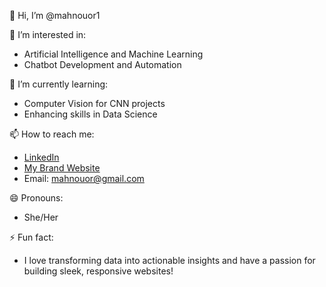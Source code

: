 
👋 Hi, I’m @mahnouor1  

👀 I’m interested in:  
- Artificial Intelligence and Machine Learning
- Chatbot Development and Automation  

🌱 I’m currently learning:  
- Computer Vision for CNN projects  
- Enhancing skills in Data Science

📫 How to reach me:  
- [LinkedIn](https://www.linkedin.com/in/mahnoor-umar-a61027226/)
- [My Brand Website](https://purplestore.com.pk)  
- Email: mahnouor@gmail.com  

😄 Pronouns:  
- She/Her  

 ⚡ Fun fact:  
- I love transforming data into actionable insights and have a passion for building sleek, responsive websites! 
